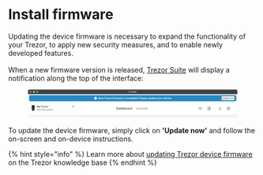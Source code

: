 # Install firmware

Updating the device firmware is necessary to expand the functionality of your Trezor, to apply new security measures, and to enable newly developed features.\
\
When a new firmware version is released, [Trezor Suite](https://suite.trezor.io/) will display a notification along the top of the interface:

<figure><img src="../../.gitbook/assets/UP_FW-1.png" alt=""><figcaption></figcaption></figure>

To update the device firmware, simply click on **'Update now'** and follow the on-screen and on-device instructions.

{% hint style="info" %}
Learn more about [updating Trezor device firmware](https://trezor.io/learn/a/update-trezor-device-firmware) on the Trezor knowledge base
{% endhint %}
